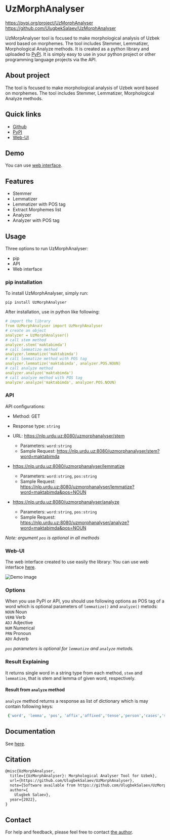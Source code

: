 # UzMorphAnalyser

https://pypi.org/project/UzMorphAnalyser <br>
https://github.com/UlugbekSalaev/UzMorphAnalyser

UzMorpAnalyser tool is focused to make morphological analysis of Uzbek word based on morphemes. The tool includes Stemmer, Lemmatizer, Morphological Analyze methods.
It is created as a python library and uploaded to [PyPI](https://pypi.org/). It is simply easy to use in your python project or other programming language projects via the API. 

## About project
The tool is focused to make morphological analysis of Uzbek word based on morphemes. The tool includes Stemmer, Lemmatizer, Morphological Analyze methods.

## Quick links

- [Github](https://github.com/UlugbekSalaev/UzMorphAnalyser)
- [PyPI](https://pypi.org/project/UzMorphAnalyser/)
- [Web-UI](https://nlp.urdu.uz/?page=uzmorphanalyser)

## Demo

You can use [web interface](http://nlp.urdu.uz/?page=morphanalyser).

## Features

- Stemmer
- Lemmatizer
- Lemmatizer with POS tag
- Extract Morphemes list
- Analyzer
- Analyzer with POS tag

## Usage

Three options to run UzMorphAnalyser:

- pip
- API 
- Web interface

### pip installation

To install UzMorphAnalyser, simply run:

```code
pip install UzMorphAnalyser
```

After installation, use in python like following:
```yml
# import the library
from UzMorphAnalyser import UzMorphAnalyser
# create an object 
analyzer = UzMorphAnalyser()
# call stem method
analyzer.stem('maktabimda')
# call lemmatize method
analyzer.lemmatize('maktabimda')
# call lemmatize method with POS tag
analyzer.lemmatize('maktabimda', analyzer.POS.NOUN)
# call analyze method
analyzer.analyze('maktabimda')
# call analyze method with POS tag
analyzer.analyze('maktabimda', analyzer.POS.NOUN)
```

### API
API configurations: 
 - Method: GET
 - Response type: <code>string</code>


 - URL: https://nlp.urdu.uz:8080/uzmorphanalyser/stem
   - Parameters: <code>word:string</code></code>
   - Sample Request: https://nlp.urdu.uz:8080/uzmorphanalyser/stem?word=maktabimda


 - https://nlp.urdu.uz:8080/uzmorphanalyser/lemmatize
   - Parameters: <code>word:string</code>, <code>pos:string</code>
   - Sample Request: https://nlp.urdu.uz:8080/uzmorphanalyser/lemmatize?word=maktabimda&pos=NOUN


 - https://nlp.urdu.uz:8080/uzmorphanalyser/analyze
   - Parameters: <code>word:string</code>, <code>pos:string</code>
   - Sample Request: https://nlp.urdu.uz:8080/uzmorphanalyser/analyze?word=maktabimda&pos=NOUN

<i>Note: argument <code>pos</code> is optional in all methods</i>
### Web-UI

The web interface created to use easily the library:
You can use web interface [here](http://nlp.urdu.uz/?page=uzmorphanalyser).

![Demo image](./docs/images/web-interface-ui.png)


### Options
When you use PyPI or API, you should use following options as POS tag of a word which is optional parameters of `lemmatize()` and `analyze()` metods:<br>
    `NOUN`  Noun<br>
    `VERB`  Verb<br>
    `ADJ`   Adjective<br>
    `NUM`   Numerical<br>
    `PRN`   Pronoun<br>
    `ADV`   Adverb

_`pos` parameters is optional for `lemmatize` and `analyze` metods._

### Result Explaining

It returns single word in a string type from each method, `stem` and `lemmatize`, that is stem and lemma of given word, respectively. 
#### Result from `analyze` method
`analyze` method returns a response as list of dictionary which is may contain following keys: 
```yml
 {'word', 'lemma', 'pos', 'affix','affixed','tense','person','cases','singular','plural','question','negative','impulsion','copula','verb_voice','verb_func'}: 
```

## Documentation

See [here](https://github.com/UlugbekSalaev/UzMorphAnalyser).

## Citation

```tex
@misc{UzMorphAnalyser,
  title={{UzMorphAnalyser}: Morphological Analyser Tool for Uzbek},
  url={https://github.com/UlugbekSalaev/UzMorphAnalyser},
  note={Software available from https://github.com/UlugbekSalaev/UzMorphAnalyser},
  author={
    Ulugbek Salaev},
  year={2022},
}
```

## Contact

For help and feedback, please feel free to contact [the author](https://github.com/UlugbekSalaev).